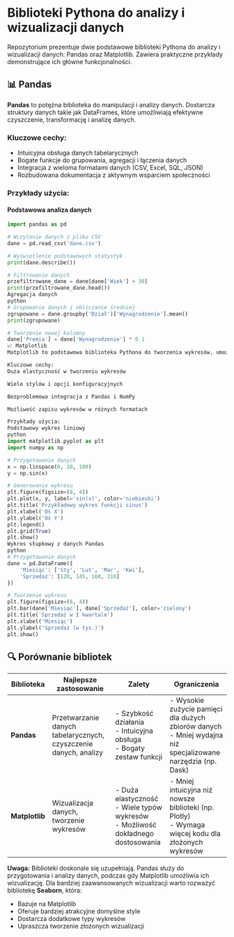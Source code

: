 # Biblioteki Pythona do analizy i wizualizacji danych

Repozytorium prezentuje dwie podstawowe biblioteki Pythona do analizy i wizualizacji danych: Pandas oraz Matplotlib. Zawiera praktyczne przykłady demonstrujące ich główne funkcjonalności.

## 📊 Pandas

**Pandas** to potężna biblioteka do manipulacji i analizy danych. Dostarcza struktury danych takie jak DataFrames, które umożliwiają efektywne czyszczenie, transformację i analizę danych.

### Kluczowe cechy:
- Intuicyjna obsługa danych tabelarycznych
- Bogate funkcje do grupowania, agregacji i łączenia danych
- Integracja z wieloma formatami danych (CSV, Excel, SQL, JSON)
- Rozbudowana dokumentacja z aktywnym wsparciem społeczności

### Przykłady użycia:

#### Podstawowa analiza danych
```python
import pandas as pd

# Wczytanie danych z pliku CSV
dane = pd.read_csv('dane.csv')

# Wyświetlenie podstawowych statystyk
print(dane.describe())

# Filtrowanie danych
przefiltrowane_dane = dane[dane['Wiek'] > 30]
print(przefiltrowane_dane.head())
Agregacja danych
python
# Grupowanie danych i obliczanie średniej
zgrupowane = dane.groupby('Dział')['Wynagrodzenie'].mean()
print(zgrupowane)

# Tworzenie nowej kolumny
dane['Premia'] = dane['Wynagrodzenie'] * 0.1
📈 Matplotlib
Matplotlib to podstawowa biblioteka Pythona do tworzenia wykresów, umożliwiająca tworzenie różnorodnych wizualizacji od prostych wykresów liniowych po złożone diagramy.

Kluczowe cechy:
Duża elastyczność w tworzeniu wykresów

Wiele stylów i opcji konfiguracyjnych

Bezproblemowa integracja z Pandas i NumPy

Możliwość zapisu wykresów w różnych formatach

Przykłady użycia:
Podstawowy wykres liniowy
python
import matplotlib.pyplot as plt
import numpy as np

# Przygotowanie danych
x = np.linspace(0, 10, 100)
y = np.sin(x)

# Generowanie wykresu
plt.figure(figsize=(8, 4))
plt.plot(x, y, label='sin(x)', color='niebieski')
plt.title('Przykładowy wykres funkcji sinus')
plt.xlabel('Oś X')
plt.ylabel('Oś Y')
plt.legend()
plt.grid(True)
plt.show()
Wykres słupkowy z danych Pandas
python
# Przygotowanie danych
dane = pd.DataFrame({
    'Miesiąc': ['Sty', 'Lut', 'Mar', 'Kwi'],
    'Sprzedaż': [120, 145, 160, 210]
})

# Tworzenie wykresu
plt.figure(figsize=(6, 4))
plt.bar(dane['Miesiąc'], dane['Sprzedaż'], color='zielony')
plt.title('Sprzedaż w I kwartale')
plt.xlabel('Miesiąc')
plt.ylabel('Sprzedaż (w tys.)')
plt.show()
```


## 🔍 Porównanie bibliotek

| Biblioteka       | Najlepsze zastosowanie                          | Zalety                                      | Ograniczenia                              |
|------------------|-----------------------------------------------|--------------------------------------------|------------------------------------------|
| **Pandas**       | Przetwarzanie danych tabelarycznych, czyszczenie danych, analizy | - Szybkość działania<br>- Intuicyjna obsługa<br>- Bogaty zestaw funkcji | - Wysokie zużycie pamięci dla dużych zbiorów danych<br>- Mniej wydajna niż specjalizowane narzędzia (np. Dask) |
| **Matplotlib**   | Wizualizacja danych, tworzenie wykresów        | - Duża elastyczność<br>- Wiele typów wykresów<br>- Możliwość dokładnego dostosowania | - Mniej intuicyjna niż nowsze biblioteki (np. Plotly)<br>- Wymaga więcej kodu dla złożonych wykresów |

**Uwaga:** Biblioteki doskonale się uzupełniają. Pandas służy do przygotowania i analizy danych, podczas gdy Matplotlib umożliwia ich wizualizację. Dla bardziej zaawansowanych wizualizacji warto rozważyć bibliotekę **Seaborn**, która:
- Bazuje na Matplotlib
- Oferuje bardziej atrakcyjne domyślne style
- Dostarcza dodatkowe typy wykresów
- Upraszcza tworzenie złożonych wizualizacji
